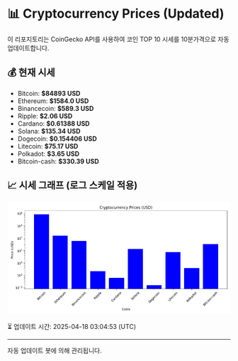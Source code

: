 
# 📊 Cryptocurrency Prices (Updated)

이 리포지토리는 CoinGecko API를 사용하여 코인 TOP 10 시세를 10분가격으로 자동 업데이트합니다.

## 💰 현재 시세
- Bitcoin: **$84893 USD**
- Ethereum: **$1584.0 USD**
- Binancecoin: **$589.3 USD**
- Ripple: **$2.06 USD**
- Cardano: **$0.61388 USD**
- Solana: **$135.34 USD**
- Dogecoin: **$0.154406 USD**
- Litecoin: **$75.17 USD**
- Polkadot: **$3.65 USD**
- Bitcoin-cash: **$330.39 USD**

## 📈 시세 그래프 (로그 스케일 적용)
![Crypto Prices](crypto_prices.png)

⏳ 업데이트 시간: 2025-04-18 03:04:53 (UTC)

---
자동 업데이트 봇에 의해 관리됩니다.
